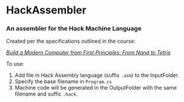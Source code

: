 # HackAssembler
### An assembler for the Hack Machine Language

Created per the specifications outlined in the course:

[*Build a Modern Computer from First Principles: From Nand to Tetris*](https://www.coursera.org/learn/build-a-computer/)

To use:
1. Add file in Hack Assembly language (suffix `.asm`) to the InputFolder.
2. Specify the base filename in `Program.cs`
3. Machine code will be generated in the OutputFolder with the same filename and suffic `.hack`.

